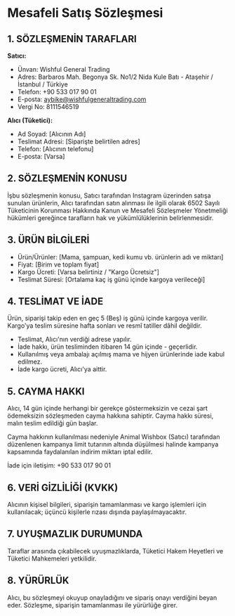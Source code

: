 ﻿# Mesafeli Satış Sözleşmesi

## 1. SÖZLEŞMENİN TARAFLARI

**Satıcı:**
  - Ünvan: Wishful General Trading
  - Adres: Barbaros Mah. Begonya Sk. No1/2 Nida Kule Batı   - Ataşehir / İstanbul / Türkiye 
  - Telefon: +90 533 017 90 01
  - E-posta: aybike@wishfulgeneraltrading.com
  - Vergi No: 8111546519

**Alıcı (Tüketici):**
  - Ad Soyad: [Alıcının Adı]
  - Teslimat Adresi: [Siparişte belirtilen adres]
  - Telefon: [Alıcının telefonu]
  - E-posta: [Varsa]

## 2. SÖZLEŞMENİN KONUSU

İşbu sözleşmenin konusu, Satıcı tarafından Instagram üzerinden satışa sunulan ürünlerin, Alıcı tarafından satın alınması ile ilgili olarak 6502 Sayılı Tüketicinin Korunması Hakkında Kanun ve Mesafeli Sözleşmeler Yönetmeliği hükümleri gereğince tarafların hak ve yükümlülüklerinin belirlenmesidir.

## 3. ÜRÜN BİLGİLERİ

  - Ürün/Ürünler: [Mama, şampuan, kedi kumu vb. ürünlerin adı ve miktarı]
  - Fiyat: [Birim ve toplam fiyat]
  - Kargo Ücreti: [Varsa belirtiniz / "Kargo Ücretsiz"]
  - Teslimat Süresi: [Ortalama kaç iş günü içinde kargoya verileceği]

## 4. TESLİMAT VE İADE

Ürün, siparişi takip eden en geç 5 (Beş) iş günü içinde kargoya verilir. Kargo'ya teslim süresine hafta sonları ve resmî tatiller dâhil değildir.

  - Teslimat, Alıcı'nın verdiği adrese yapılır.
  - İade hakkı, ürün tesliminden itibaren 14 gün içinde   - geçerlidir.
  - Kullanılmış veya ambalajı açılmış mama ve hijyen ürünlerinde iade kabul edilmez.
  - İade kargo ücreti, Alıcı'ya aittir.

## 5. CAYMA HAKKI

Alıcı, 14 gün içinde herhangi bir gerekçe göstermeksizin ve cezai şart ödemeksizin sözleşmeden cayma hakkına sahiptir. Cayma hakkı süresi, malın teslim edildiği gün başlar.

Cayma hakkının kullanılması nedeniyle Animal Wishbox (Satıcı) tarafından düzenlenen kampanya limit tutarının altında düşülmesi halinde kampanya kapsamında faydalanılan indirim miktarı iptal edilir. 

İade için iletişim: +90 533 017 90 01

## 6. VERİ GİZLİLİĞİ (KVKK)

Alıcının kişisel bilgileri, siparişin tamamlanması ve kargo işlemleri için kullanılacak; üçüncü kişilerle rızası dışında paylaşılmayacaktır. 

## 7. UYUŞMAZLIK DURUMUNDA

Taraflar arasında çıkabilecek uyuşmazlıklarda, Tüketici Hakem Heyetleri ve Tüketici Mahkemeleri yetkilidir.

## 8. YÜRÜRLÜK

Alıcı, bu sözleşmeyi okuyup onayladığını ve sipariş onayı verdiğini beyan eder. Sözleşme, siparişin tamamlanması ile yürürlüğe girer.


